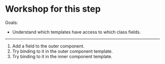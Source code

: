 # Workshop for this step

Goals:

* Understand which templates have access to which class fields.

-----

1. Add a field to the outer component.
2. Try binding to it in the outer component template.
3. Try binding to it in the inner component template.
